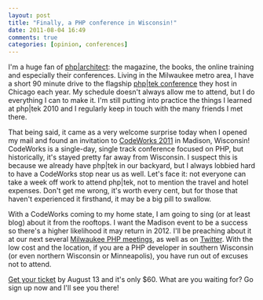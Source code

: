 ```yaml
---
layout: post
title: "Finally, a PHP conference in Wisconsin!"
date: 2011-08-04 16:49
comments: true
categories: [opinion, conferences]
---
```

I'm a huge fan of [php|architect](http://www.phparch.com/): the magazine, the books, the online training and especially their conferences. Living in the Milwaukee metro area, I have a short 90 minute drive to the flagship [php|tek conference](http://tek.phparch.com/) they host in Chicago each year. My schedule doesn't always allow me to attend, but I do everything I can to make it. I'm still putting into practice the things I learned at php|tek 2010 and I regularly keep in touch with the many friends I met there.
<!-- more -->
That being said, it came as a very welcome surprise today when I opened my mail and found an invitation to [CodeWorks 2011](http://codeworks.phparch.com/) in Madison, Wisconsin! CodeWorks is a single-day, single track conference focused on PHP, but historically, it's stayed pretty far away from Wisconsin. I suspect this is because we already have php|tek in our backyard, but I always lobbied hard to have a CodeWorks stop near us as well. Let's face it: not everyone can take a week off work to attend php|tek, not to mention the travel and hotel expenses. Don't get me wrong, it's worth every cent, but for those that haven't experienced it firsthand, it may be a big pill to swallow.

With a CodeWorks coming to my home state, I am going to sing (or at least blog) about it from the rooftops. I want the Madison event to be a success so there's a higher likelihood it may return in 2012. I'll be preaching about it at our next several [Milwaukee PHP meetings](http://www.mkepug.org/), as well as on [Twitter](https://twitter.com/#!/jclermont). With the low cost and the location, if you are a PHP developer in southern Wisconsin (or even northern Wisconsin or Minneapolis), you have run out of excuses not to attend.

[Get your ticket](http://codeworks.phparch.com/east-coast-tour/madison-wi-december-1-2011/) by August 13 and it's only $60. What are you waiting for? Go sign up now and I'll see you there!